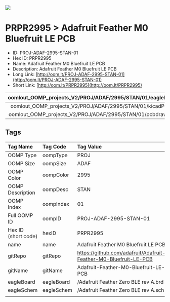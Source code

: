 


  
![][im]
# PRPR2995 > Adafruit Feather M0 Bluefruit LE PCB

- ID: PROJ-ADAF-2995-STAN-01
- Hex ID: PRPR2995
- Name: Adafruit Feather M0 Bluefruit LE PCB
- Description: Adafruit Feather M0 Bluefruit LE PCB
- Long Link: [http://oom.lt/PROJ-ADAF-2995-STAN-01](http://oom.lt/PROJ-ADAF-2995-STAN-01)
- Short Link: [http://oom.lt/PRPR2995](http://oom.lt/PRPR2995)
  

|oomlout_OOMP_projects_V2/PROJ/ADAF/2995/STAN/01/eagleImage.png|oomlout_OOMP_projects_V2/PROJ/ADAF/2995/STAN/01/eagleSchemImage.png|oomlout_OOMP_projects_V2/PROJ/ADAF/2995/STAN/01/kicadPcb3dFront.png|oomlout_OOMP_projects_V2/PROJ/ADAF/2995/STAN/01/kicadPcb3dBack.png|
| :---: | :---: | :---: | :---: |
|oomlout_OOMP_projects_V2/PROJ/ADAF/2995/STAN/01/kicadPcb3d.png|oomlout_OOMP_projects_V2/PROJ/ADAF/2995/STAN/01/bomBack.png|oomlout_OOMP_projects_V2/PROJ/ADAF/2995/STAN/01/bomFront.png|oomlout_OOMP_projects_V2/PROJ/ADAF/2995/STAN/01/pcbdraw.svg|
|oomlout_OOMP_projects_V2/PROJ/ADAF/2995/STAN/01/pcbdrawBack.svg||||

## Tags
  

|Tag Name|Tag Code|Tag Value|
| :--- | :--- | :--- |
|OOMP Type|oompType|PROJ|
|OOMP Size|oompSize|ADAF|
|OOMP Color|oompColor|2995|
|OOMP Description|oompDesc|STAN|
|OOMP Index|oompIndex|01|
|Full OOMP ID|oompID|PROJ-ADAF-2995-STAN-01|
|Hex ID (short code)|hexID|PRPR2995|
|name|name|Adafruit Feather M0 Bluefruit LE PCB|
|gitRepo|gitRepo|https://github.com/adafruit/Adafruit-Feather-M0-Bluefruit-LE-PCB|
|gitName|gitName|Adafruit-Feather-M0-Bluefruit-LE-PCB|
|eagleBoard|eagleBoard|/Adafruit Feather Zero BLE rev A.brd|
|eagleSchem|eagleSchem|/Adafruit Feather Zero BLE rev A.sch|
||||



[im]: PROJ/ADAF/2995/STAN/01/kicadPcb3d_450.png
